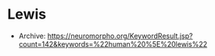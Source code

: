 # Lewis

- Archive: https://neuromorpho.org/KeywordResult.jsp?count=142&keywords=%22human%20%5E%20lewis%22
